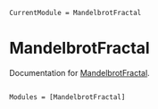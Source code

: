 ```@meta
CurrentModule = MandelbrotFractal
```

# MandelbrotFractal

Documentation for [MandelbrotFractal](https://github.com/jschepers/MandelbrotFractal.jl).

```@index
```

```@autodocs
Modules = [MandelbrotFractal]
```
